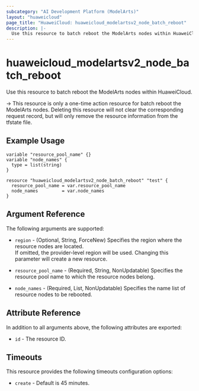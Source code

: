 ```yaml
---
subcategory: "AI Development Platform (ModelArts)"
layout: "huaweicloud"
page_title: "HuaweiCloud: huaweicloud_modelartsv2_node_batch_reboot"
description: |-
  Use this resource to batch reboot the ModelArts nodes within HuaweiCloud.
---
```


# huaweicloud_modelartsv2_node_batch_reboot

Use this resource to batch reboot the ModelArts nodes within HuaweiCloud.

-> This resource is only a one-time action resource for batch reboot the ModelArts nodes. Deleting this resource will
   not clear the corresponding request record, but will only remove the resource information from the tfstate file.

## Example Usage

```hcl
variable "resource_pool_name" {}
variable "node_names" {
  type = list(string)
}

resource "huaweicloud_modelartsv2_node_batch_reboot" "test" {
  resource_pool_name = var.resource_pool_name
  node_names         = var.node_names
}
```

## Argument Reference

The following arguments are supported:

* `region` - (Optional, String, ForceNew) Specifies the region where the resource nodes are located.  
  If omitted, the provider-level region will be used. Changing this parameter will create a new resource.

* `resource_pool_name` - (Required, String, NonUpdatable) Specifies the resource pool name to which the resource nodes
  belong.

* `node_names` - (Required, List, NonUpdatable) Specifies the name list of resource nodes to be rebooted.

## Attribute Reference

In addition to all arguments above, the following attributes are exported:

* `id` - The resource ID.

## Timeouts

This resource provides the following timeouts configuration options:

* `create` - Default is 45 minutes.
